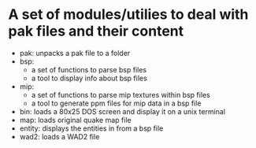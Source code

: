 # A set of modules/utilies to deal with pak files and their content

* pak: unpacks a pak file to a folder
* bsp:
  - a set of functions to parse bsp files
  - a tool to display info about bsp files
* mip:
  - a set of functions to parse mip textures within bsp files
  - a tool to generate ppm files for mip data in a bsp file
* bin: loads a 80x25 DOS screen and display it on a unix terminal
* map: loads original quake map file
* entity: displays the entities in from a bsp file
* wad2: loads a WAD2 file
